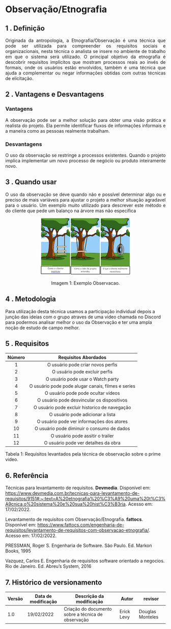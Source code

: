 # Observação/Etnografia

## 1 . Definição

<div align="justify">Originada da antropologia, a Etnografia/Observação é uma técnica que pode ser utilizada para compreender os requisitos sociais e organizacionais, nesta técnica o analista se insere no ambiente de trabalho em que o sistema será utilizado. O principal objetivo da etnografia é descobrir requisitos implícitos que mostram processos reais ao invés de formais, onde os usuários estão envolvidos, também é uma técnica que ajuda a complementar ou negar informações obtidas com outras técnicas de elicitação.</div>

## 2 . Vantagens e Desvantagens

### Vantagens

<div align="justify">A observação pode ser a melhor solução para obter uma visão prática e realista
do projeto. Ela permite identificar fluxos de informações informais e a maneira
como as pessoas realmente trabalham.
</div>

### Desvantagens

<div align="justify">
O uso da observação se restringe a processos existentes. Quando o projeto
implica implementar um novo processo de negócio ou produto inteiramente
novo.
</div>

## 3 . Quando usar

<div align="justify">O uso da observação se deve quando não e possível determinar algo ou e preciso de mais variáveis para ajustar o projeto a melhor situação agradavel para o usuário.
Um exemplo muito utilizado para descrever este método e do cliente que pede um balanço na árvore mas não especifica</div>

<center>

![exemplo](../../assets/img/exemplo-observacao.png)

<figcaption>Imagem 1: Exemplo Observacao.</figcaption>

</center>

## 4 . Metodologia

Para utilização desta técnica usamos a participação individual depois a junção das ideias com o grupo atraves de uma video chamada no Discord para podermos analisar melhor o uso da Observação e ter uma ampla noção de estudo de campo melhor.

<justify>


## 5 . Requisitos

| Número | Requisitos Abordados                                      |
| :------: | :--------------------------------------------------: |
| 1   | O usuário pode criar novos perfis|
| 2   | O usuário pode excluir perfis|
| 3   | O usuário pode usar o Watch party|
| 4   | O usuário pode pode alugar canais, filmes e series|
| 5   | O usuário pode pode ocultar vídeos|
| 6   | O usuário pode desvincular os dispositivos |
| 7   | O usuário pode excluir historico de navegação|
| 8   | O usuário pode adicionar a lista |
| 9   | O usuário pode ver informações dos atores |
| 10  | O usuário pode diminuir o consumo de dados|
| 11  | O usuário pode assitir o trailer |
| 12  | O usuário pode ver detalhes da obra |

<figcaption>Tabela 1: Requisitos levantados pela técnica de observação sobre o prime video.</figcaption>

## 6. Referência

Técnicas para levantamento de requisitos. **Devmedia**. Disponível em: <https://www.devmedia.com.br/tecnicas-para-levantamento-de-requisitos/9151#:~:text=A%20etnografia%20%C3%A9%20uma%20t%C3%A9cnica,o%20sistema%20e%20sua%20hist%C3%B3ria>. Acesso em: 17/02/2022.

Levantamento de requisitos com Observação/Etnografia. **fattocs**. Disponível em: <https://www.fattocs.com/engenharia-de-requisitos/levantamento-de-requisitos-com-observacao-etnografia/>. Acesso em: 17/02/2022.

PRESSMAN, Roger S. Engenharia de Software. São Paulo. Ed. Markon Books, 1995

Vazquez, Carlos E. Engenharia de requisitos software orientado a negocios. Rio de Janeiro. Ed. Abreu’s System, 2016

## 7. Histórico de versionamento

|Versão|Data de modificação|Descrição da modificação|Autor| revisor|
|-|-|-|-|-|
|1.0|19/02/2022|Criação do documento sobre a técnica de observação|Erick Levy| Douglas Monteles |


